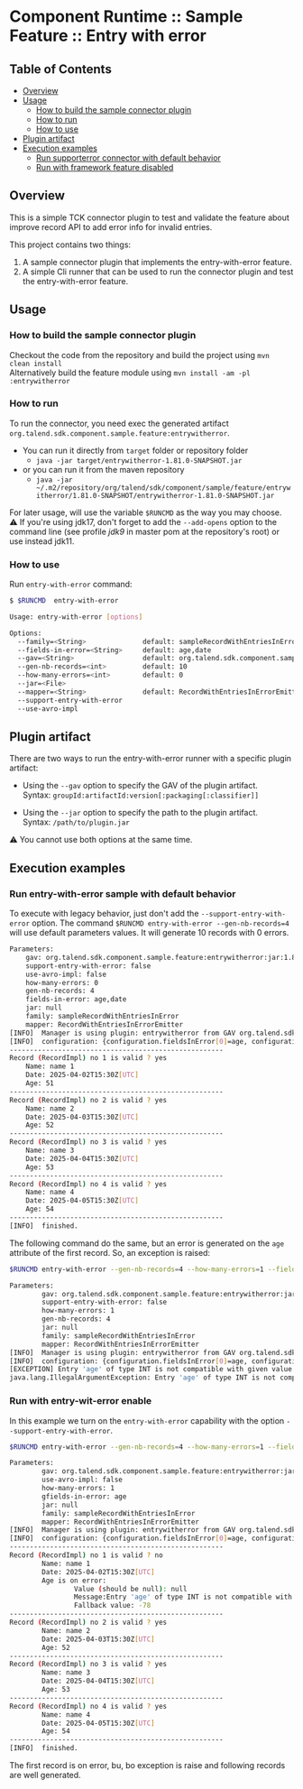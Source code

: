 # Component Runtime :: Sample Feature :: Entry with error

## Table of Contents
- [Overview](#overview)
- [Usage](#usage)
  - [How to build the sample connector plugin](#how-to-build-the-sample-connector-plugin)
  - [How to run](#how-to-run)
  - [How to use](#how-to-use)
- [Plugin artifact](#plugin-artifact)
- [Execution examples](#execution-examples)
  - [Run supporterror connector with default behavior](#run-checkpoint-connector-with-default-behavior)
  - [Run with framework feature disabled](#run-with-framework-feature-disabled)


## Overview
This is a simple TCK connector plugin to test and validate the feature about improve record API to add error info for
invalid entries.

This project contains two things:
 1. A sample connector plugin that implements the entry-with-error feature.
 2. A simple Cli runner that can be used to run the connector plugin and test the entry-with-error feature.


## Usage
### How to build the sample connector plugin
Checkout the code from the repository and build the project using `mvn clean install`  
Alternatively build the feature module using `mvn install -am -pl :entrywitherror`

### How to run
To run the connector, you need exec the generated artifact `org.talend.sdk.component.sample.feature:entrywitherror`.  
* You can run it directly from `target` folder or repository folder
  * `java -jar target/entrywitherror-1.81.0-SNAPSHOT.jar `
* or you can run it from the maven repository
  * `java -jar  ~/.m2/repository/org/talend/sdk/component/sample/feature/entrywitherror/1.81.0-SNAPSHOT/entrywitherror-1.81.0-SNAPSHOT.jar`

For later usage, will use the variable `$RUNCMD` as the way you may choose.  
⚠️ If you're using jdk17, don't forget to add the `--add-opens` option to the command line
(see profile _jdk9_ in master pom at the repository's root) or use instead jdk11.

### How to use
Run `entry-with-error` command:

```bash
$ $RUNCMD  entry-with-error

Usage: entry-with-error [options]

Options: 
  --family=<String>              default: sampleRecordWithEntriesInError
  --fields-in-error=<String>     default: age,date
  --gav=<String>                 default: org.talend.sdk.component.sample.feature:entrywitherror:jar:1.81.0-SNAPSHOT
  --gen-nb-records=<int>         default: 10
  --how-many-errors=<int>        default: 0
  --jar=<File>
  --mapper=<String>              default: RecordWithEntriesInErrorEmitter
  --support-entry-with-error
  --use-avro-impl
```

## Plugin artifact
There are two ways to run the entry-with-error runner with a specific plugin artifact:
- Using the `--gav` option to specify the GAV of the plugin artifact.  
    Syntax:  `groupId:artifactId:version[:packaging[:classifier]]`  

- Using the `--jar` option to specify the path to the plugin artifact.  
    Syntax:  `/path/to/plugin.jar`

⚠️ You cannot use both options at the same time.

## Execution examples
### Run entry-with-error sample with default behavior
To execute with legacy behavior, just don't add the `--support-entry-with-error` option. The command 
`$RUNCMD entry-with-error --gen-nb-records=4` will use default parameters values. It will generate 10 records with 0 errors.

```bash 
Parameters:
	gav: org.talend.sdk.component.sample.feature:entrywitherror:jar:1.81.0-SNAPSHOT
	support-entry-with-error: false
	use-avro-impl: false
	how-many-errors: 0
	gen-nb-records: 4
	fields-in-error: age,date
	jar: null
	family: sampleRecordWithEntriesInError
	mapper: RecordWithEntriesInErrorEmitter
[INFO]  Manager is using plugin: entrywitherror from GAV org.talend.sdk.component.sample.feature:entrywitherror:jar:1.81.0-SNAPSHOT.
[INFO]  configuration: {configuration.fieldsInError[0]=age, configuration.fieldsInError[1]=date, configuration.nbRecords=4, configuration.howManyErrors=0}
-----------------------------------------------------
Record (RecordImpl) no 1 is valid ? yes
	Name: name 1
	Date: 2025-04-02T15:30Z[UTC]
	Age: 51
-----------------------------------------------------
Record (RecordImpl) no 2 is valid ? yes
	Name: name 2
	Date: 2025-04-03T15:30Z[UTC]
	Age: 52
-----------------------------------------------------
Record (RecordImpl) no 3 is valid ? yes
	Name: name 3
	Date: 2025-04-04T15:30Z[UTC]
	Age: 53
-----------------------------------------------------
Record (RecordImpl) no 4 is valid ? yes
	Name: name 4
	Date: 2025-04-05T15:30Z[UTC]
	Age: 54
-----------------------------------------------------
[INFO]  finished.

```
The following command do the same, but an error is generated on the `age` attribute of the first record. So, an exception is raised:
```bash
$RUNCMD entry-with-error --gen-nb-records=4 --how-many-errors=1 --fields-in-error=age

Parameters:
        gav: org.talend.sdk.component.sample.feature:entrywitherror:jar:1.81.0-SNAPSHOT
        support-entry-with-error: false                                                                                                                                                                                               use-avro-impl: false
        how-many-errors: 1
        gen-nb-records: 4                                                                                                                                                                                                             gfields-in-error: age
        jar: null
        family: sampleRecordWithEntriesInError
        mapper: RecordWithEntriesInErrorEmitter
[INFO]  Manager is using plugin: entrywitherror from GAV org.talend.sdk.component.sample.feature:entrywitherror:jar:1.81.0-SNAPSHOT.
[INFO]  configuration: {configuration.fieldsInError[0]=age, configuration.nbRecords=4, configuration.howManyErrors=1}
[EXCEPTION] Entry 'age' of type INT is not compatible with given value of type 'java.lang.String': '-78'.
java.lang.IllegalArgumentException: Entry 'age' of type INT is not compatible with given value of type 'java.lang.String': '-78'.
```

### Run with entry-wit-error enable
In this example we turn on the `entry-with-error` capability with the option `--support-entry-with-error`.

```bash
$RUNCMD entry-with-error --gen-nb-records=4 --how-many-errors=1 --fields-in-error=age --support-entry-with-error

Parameters:
        gav: org.talend.sdk.component.sample.feature:entrywitherror:jar:1.81.0-SNAPSHOT                                                                                                                                               support-entry-with-error: true
        use-avro-impl: false
        how-many-errors: 1                                                                                                                                                                                                            gen-nb-records: 4
        gfields-in-error: age
        jar: null
        family: sampleRecordWithEntriesInError
        mapper: RecordWithEntriesInErrorEmitter
[INFO]  Manager is using plugin: entrywitherror from GAV org.talend.sdk.component.sample.feature:entrywitherror:jar:1.81.0-SNAPSHOT.
[INFO]  configuration: {configuration.fieldsInError[0]=age, configuration.nbRecords=4, configuration.howManyErrors=1}
-----------------------------------------------------
Record (RecordImpl) no 1 is valid ? no
        Name: name 1
        Date: 2025-04-02T15:30Z[UTC]
        Age is on error:
                Value (should be null): null
                Message:Entry 'age' of type INT is not compatible with given value of type 'java.lang.String': '-78'.
                Fallback value: -78
-----------------------------------------------------
Record (RecordImpl) no 2 is valid ? yes
        Name: name 2
        Date: 2025-04-03T15:30Z[UTC]
        Age: 52
-----------------------------------------------------
Record (RecordImpl) no 3 is valid ? yes
        Name: name 3
        Date: 2025-04-04T15:30Z[UTC]
        Age: 53
-----------------------------------------------------
Record (RecordImpl) no 4 is valid ? yes
        Name: name 4
        Date: 2025-04-05T15:30Z[UTC]
        Age: 54
-----------------------------------------------------
[INFO]  finished.
```
The first record is on error, bu, bo exception is raise and following records are well generated.
